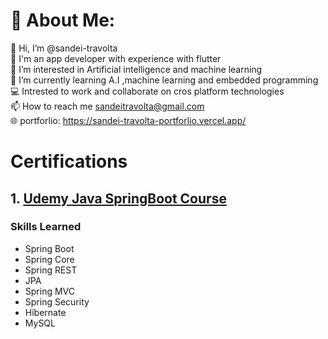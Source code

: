 # 💫 About Me:
👋 Hi, I’m @sandei-travolta<br>📱 I'm an app developer with experience with flutter<br>👀 I’m interested in Artificial intelligence and machine learning<br>🌱 I’m currently learning A.I ,machine learning and embedded programming<br>💻 Intrested to work and collaborate on cros platform technologies<br>📫 How to reach me sandeitravolta@gmail.com<br>
🌐 portforlio: https://sandei-travolta-portforlio.vercel.app/

# Certifications
## 1. [Udemy Java SpringBoot Course](https://udemy-certificate.s3.amazonaws.com/image/UC-5af717f7-5dfc-4c68-aa83-c72e67f1299a.jpg)
### Skills Learned
* Spring Boot
* Spring Core
* Spring REST
* JPA
* Spring MVC
* Spring Security
* Hibernate
* MySQL

